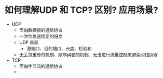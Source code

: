 # 如何理解UDP 和 TCP? 区别? 应用场景?
- UDP
  - 面向数据报的通信协议
  - 一次性发送给定的报文
  - UDP 首部
    - 源端口、目的端口、长度、检验和
  - 无丢包重传的机制、顺序纠错的机制、无法进行流量控制来避免网络拥塞
- TCP
  - 面向字节流的通信协议
  - 








